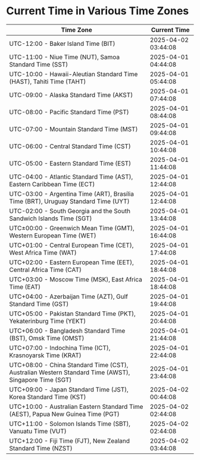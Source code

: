 # Current Time in Various Time Zones

| Time Zone | Current Time |
|-----------|--------------|
| UTC-12:00 - Baker Island Time (BIT) | 2025-04-02 03:44:08 |
| UTC-11:00 - Niue Time (NUT), Samoa Standard Time (SST) | 2025-04-01 04:44:08 |
| UTC-10:00 - Hawaii-Aleutian Standard Time (HAST), Tahiti Time (TAHT) | 2025-04-01 05:44:08 |
| UTC-09:00 - Alaska Standard Time (AKST) | 2025-04-01 07:44:08 |
| UTC-08:00 - Pacific Standard Time (PST) | 2025-04-01 08:44:08 |
| UTC-07:00 - Mountain Standard Time (MST) | 2025-04-01 09:44:08 |
| UTC-06:00 - Central Standard Time (CST) | 2025-04-01 10:44:08 |
| UTC-05:00 - Eastern Standard Time (EST) | 2025-04-01 11:44:08 |
| UTC-04:00 - Atlantic Standard Time (AST), Eastern Caribbean Time (ECT) | 2025-04-01 12:44:08 |
| UTC-03:00 - Argentina Time (ART), Brasília Time (BRT), Uruguay Standard Time (UYT) | 2025-04-01 12:44:08 |
| UTC-02:00 - South Georgia and the South Sandwich Islands Time (SGT) | 2025-04-01 13:44:08 |
| UTC±00:00 - Greenwich Mean Time (GMT), Western European Time (WET) | 2025-04-01 16:44:08 |
| UTC+01:00 - Central European Time (CET), West Africa Time (WAT) | 2025-04-01 17:44:08 |
| UTC+02:00 - Eastern European Time (EET), Central Africa Time (CAT) | 2025-04-01 18:44:08 |
| UTC+03:00 - Moscow Time (MSK), East Africa Time (EAT) | 2025-04-01 18:44:08 |
| UTC+04:00 - Azerbaijan Time (AZT), Gulf Standard Time (GST) | 2025-04-01 19:44:08 |
| UTC+05:00 - Pakistan Standard Time (PKT), Yekaterinburg Time (YEKT) | 2025-04-01 20:44:08 |
| UTC+06:00 - Bangladesh Standard Time (BST), Omsk Time (OMST) | 2025-04-01 21:44:08 |
| UTC+07:00 - Indochina Time (ICT), Krasnoyarsk Time (KRAT) | 2025-04-01 22:44:08 |
| UTC+08:00 - China Standard Time (CST), Australian Western Standard Time (AWST), Singapore Time (SGT) | 2025-04-01 23:44:08 |
| UTC+09:00 - Japan Standard Time (JST), Korea Standard Time (KST) | 2025-04-02 00:44:08 |
| UTC+10:00 - Australian Eastern Standard Time (AEST), Papua New Guinea Time (PGT) | 2025-04-02 02:44:08 |
| UTC+11:00 - Solomon Islands Time (SBT), Vanuatu Time (VUT) | 2025-04-02 02:44:08 |
| UTC+12:00 - Fiji Time (FJT), New Zealand Standard Time (NZST) | 2025-04-02 03:44:08 |

